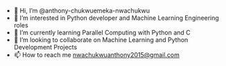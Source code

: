 - 👋 Hi, I’m @anthony-chukwuemeka-nwachukwu
- 👀 I’m interested in Python developer and Machine Learning Engineering roles
- 🌱 I’m currently learning Parallel Computing with Python and C
- 💞️ I’m looking to collaborate on Machine Learning and Python Development Projects
- 📫 How to reach me nwachukwuanthony2015@gmail.com

<!---
anthony-chukwuemeka-nwachukwu/anthony-chukwuemeka-nwachukwu is a ✨ special ✨ repository because its `README.md` (this file) appears on your GitHub profile.
You can click the Preview link to take a look at your changes.
--->
